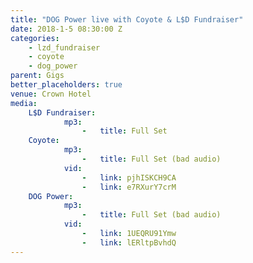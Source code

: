 ```yaml
---
title: "DOG Power live with Coyote & L$D Fundraiser"
date: 2018-1-5 08:30:00 Z
categories:
    - lzd_fundraiser
    - coyote
    - dog_power
parent: Gigs
better_placeholders: true
venue: Crown Hotel
media:
    L$D Fundraiser:
            mp3:
                -   title: Full Set
    Coyote:
            mp3:
                -   title: Full Set (bad audio)
            vid:
                -   link: pjhISKCH9CA
                -   link: e7RXurY7crM
    DOG Power:
            mp3:
                -   title: Full Set (bad audio)
            vid:
                -   link: 1UEQRU91Ymw
                -   link: lERltpBvhdQ
---
```


